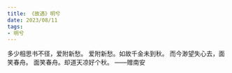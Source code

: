 ```yaml
---
title: 《故遇》明兮
date: 2023/08/11
tags:
- 明兮
---
```

多少相思书不径，爱附新愁。
爱附新愁。如故千金未到秋。
而今渺望失心去，面笑春舟。
面笑春舟。却道天凉好个秋。
——赠南安
